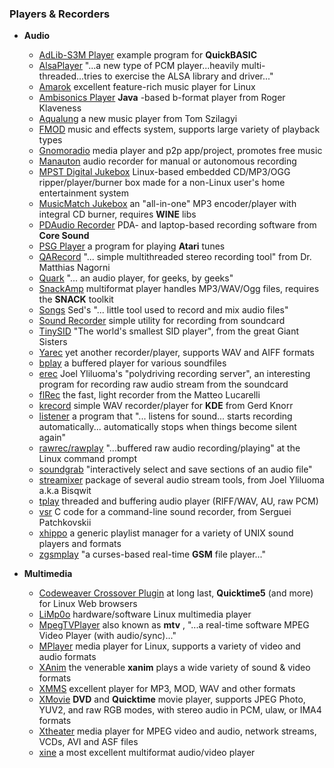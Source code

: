 ### Players & Recorders

  * **Audio**
    * [AdLib-S3M Player](http://bisqwit.iki.fi/source/fmengineqb.html) example program for **QuickBASIC**
    * [AlsaPlayer](http://www.alsaplayer.org/) "...a new type of PCM player...heavily multi-threaded...tries to exercise the ALSA library and driver..." 
    * [Amarok](http://amarok.kde.org/) excellent feature-rich music player for Linux 
    * [Ambisonics Player](http://www.klaveness.info/ambplay.html) **Java** -based b-format player from Roger Klaveness 
    * [Aqualung](http://aqualung.sourceforge.net/) a new music player from Tom Szilagyi 
    * [FMOD](http://www.fmod.org/) music and effects system, supports large variety of playback types 
    * [Gnomoradio](http://gnomoradio.org/announcement.php) media player and p2p app/project, promotes free music 
    * [Manauton](http://manauton.sourceforge.net/) audio recorder for manual or autonomous recording 
    * [MPST Digital Jukebox](http://www.mpsharp.com) Linux-based embedded CD/MP3/OGG ripper/player/burner box made for a non-Linux user's home entertainment system 
    * [MusicMatch Jukebox](http://www.musicmatch.com/) an "all-in-one" MP3 encoder/player with integral CD burner, requires **WINE** libs 
    * [PDAudio Recorder](http://www.core-sound.com/) PDA- and laptop-based recording software from **Core Sound**
    * [PSG Player](http://www.nocrew.org/software/psgplay/) a program for playing **Atari** tunes 
    * [QARecord](http://alsamodular.sourceforge.net/) "... simple multithreaded stereo recording tool" from Dr. Matthias Nagorni 
    * [Quark](http://quark.sunsite.dk/) "... an audio player, for geeks, by geeks" 
    * [SnackAmp](http://snackamp.sourceforge.net/) multiformat player handles MP3/WAV/Ogg files, requires the **SNACK** toolkit 
    * [Songs](http://sed.free.fr/songs/) Sed's "... little tool used to record and mix audio files" 
    * [Sound Recorder](http://www.ibiblio.org/pub/Linux/apps/sound/recorders/) simple utility for recording from soundcard 
    * [TinySID](http://www.syntheticsw.com/~sinsch/?id=7298b&s=k2) "The world's smallest SID player", from the great Giant Sisters 
    * [Yarec](ftp://www.ibiblio.org/pub/Linux/apps/sound/recorders/) yet another recorder/player, supports WAV and AIFF formats 
    * [bplay](http://www.ibiblio.org/pub/Linux/apps/sound/players/) a buffered player for various soundfiles 
    * [erec](http://bisqwit.iki.fi/source/erec.html) Joel Yliluoma's "polydriving recording server", an interesting program for recording raw audio stream from the soundcard 
    * [flRec](http://www.matteolucarelli.net/flrec/index_en.htm) the fast, light recorder from the Matteo Lucarelli 
    * [krecord](http://www.ibiblio.org/pub/Linux/apps/sound/recorders/) simple WAV recorder/player for **KDE** from Gerd Knorr 
    * [listener](http://www.vanheusden.com/listener/) a program that "... listens for sound... starts recording automatically... automatically stops when things become silent again" 
    * [rawrec/rawplay](http://rawrec.sourceforge.net/) "...buffered raw audio recording/playing" at the Linux command prompt 
    * [soundgrab](http://rawrec.sourceforge.net/soundgrab/soundgrab.html) "interactively select and save sections of an audio file" 
    * [streamixer](http://bisqwit.iki.fi/source/streamixer.html) package of several audio stream tools, from Joel Yliluoma a.k.a Bisqwit 
    * [tplay](http://www.cs.tut.fi/~ik/tplay.html) threaded and buffering audio player (RIFF/WAV, AU, raw PCM) 
    * [vsr](http://www.cobalt.chem.ucalgary.ca/ps/hobby/vsr.c) C code for a command-line sound recorder, from Serguei Patchkovskii 
    * [xhippo](http://www.gnu.org/software/xhippo/) a generic playlist manager for a variety of UNIX sound players and formats 
    * [zgsmplay](http://rus.members.beeb.net/zgsmplay.html) "a curses-based real-time **GSM** file player..." 

  * **Multimedia**
    * [Codeweaver Crossover Plugin](http://www.codeweavers.com) at long last, **Quicktime5** (and more) for Linux Web browsers 
    * [LiMp0o](http://limpoo.sourceforge.net/) hardware/software Linux multimedia player 
    * [MpegTVPlayer](http://www.mpegtv.com/) also known as **mtv** , "...a real-time software MPEG Video Player (with audio/sync)..." 
    * [MPlayer](http://www.mplayerhq.hu) media player for Linux, supports a variety of video and audio formats 
    * [XAnim](http://xanim.polter.net/) the venerable **xanim** plays a wide variety of sound & video formats 
    * [XMMS](http://www.xmms.org) excellent player for MP3, MOD, WAV and other formats 
    * [XMovie](http://heroinewarrior.com/xmovie.php3) **DVD** and **Quicktime** movie player, supports JPEG Photo, YUV2, and raw RGB modes, with stereo audio in PCM, ulaw, or IMA4 formats 
    * [Xtheater](http://xtheater.sourceforge.net/) media player for MPEG video and audio, network streams, VCDs, AVI and ASF files 
    * [xine](http://xinehq.de) a most excellent multiformat audio/video player  

